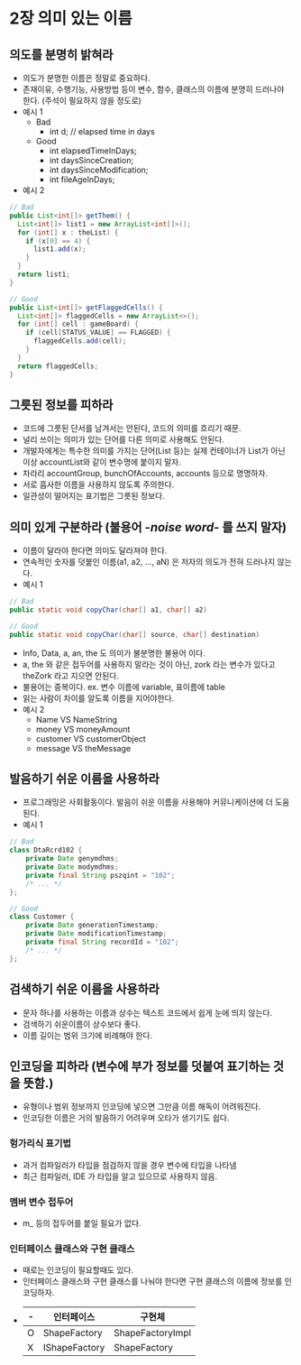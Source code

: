 # 2장 의미 있는 이름

## 의도를 분명히 밝혀라
- 의도가 분명한 이름은 정말로 중요하다.
- 존재이유, 수행기능, 사용방법 등이 변수, 함수, 클래스의 이름에 분명히 드러나야 한다. (주석이 필요하지 않을 정도로)
- 예시 1
  - Bad
    - int d; // elapsed time in days
  - Good
    - int elapsedTimeInDays;
    - int daysSinceCreation;
    - int daysSinceModification;
    - int fileAgeInDays;
- 예시 2
```java
// Bad
public List<int[]> getThem() {
  List<int[]> list1 = new ArrayList<int[]>();
  for (int[] x : theList) {
    if (x[0] == 4) {
      list1.add(x);
    }
  }
  return list1;
}

// Good
public List<int[]> getFlaggedCells() {
  List<int[]> flaggedCells = new ArrayList<>();
  for (int[] cell : gameBoard) {
    if (cell[STATUS_VALUE] == FLAGGED) {
      flaggedCells.add(cell);
    }
  }
  return flaggedCells;
}
```

## 그릇된 정보를 피하라
- 코드에 그릇된 단서를 남겨서는 안된다, 코드의 의미를 흐리기 때문.
- 널리 쓰이는 의미가 있는 단어를 다른 의미로 사용해도 안된다.
- 개발자에게는 특수한 의미를 가지는 단어(List 등)는 실제 컨테이너가 List가 아닌 이상 accountList와 같이 변수명에 붙이지 말자. 
- 차라리 accountGroup, bunchOfAccounts, accounts 등으로 명명하자.
- 서로 흡사한 이름을 사용하지 않도록 주의한다.
- 일관성이 떨어지는 표기법은 그릇된 정보다.

## 의미 있게 구분하라 (불용어 -_noise word_- 를 쓰지 말자)
- 이름이 달라야 한다면 의미도 달라져야 한다.
- 연속적인 숫자를 덧붙인 이름(a1, a2, ..., aN) 은 저자의 의도가 전혀 드러나지 않는다.
- 예시 1
```java
// Bad
public static void copyChar(char[] a1, char[] a2)

// Good
public static void copyChar(char[] source, char[] destination)
```
- Info, Data, a, an, the 도 의미가 불분명한 불용어 이다.
- a, the 와 같은 접두어를 사용하지 말라는 것이 아닌, zork 라는 변수가 있다고 theZork 라고 지으면 안된다.
- 불용어는 중복이다. ex. 변수 이름에 variable, 표이름에 table
- 읽는 사람이 차이를 알도록 이름을 지어야한다.
- 예시 2
  - Name VS NameString
  - money VS moneyAmount
  - customer VS customerObject
  - message VS theMessage

## 발음하기 쉬운 이름을 사용하라
- 프로그래밍은 사회활동이다. 발음이 쉬운 이름을 사용해야 커뮤니케이션에 더 도움된다.
- 예시 1
```java
// Bad
class DtaRcrd102 {
    private Date genymdhms;
    private Date modymdhms;
    private final String pszqint = "102";
    /* ... */
};

// Good
class Customer {
    private Date generationTimestamp;
    private Date modificationTimestamp;
    private final String recordId = "102";
    /* ... */
};
```

## 검색하기 쉬운 이름을 사용하라
- 문자 하나를 사용하는 이름과 상수는 텍스트 코드에서 쉽게 눈에 띄지 않는다.
- 검색하기 쉬운이름이 상수보다 좋다.
- 이름 길이는 범위 크기에 비례해야 한다.

## 인코딩을 피하라 (변수에 부가 정보를 덧붙여 표기하는 것을 뜻함.)
- 유형이나 범위 정보까지 인코딩에 넣으면 그만큼 이름 해독이 어려워진다.
- 인코딩한 이름은 거의 발음하기 어려우며 오타가 생기기도 쉽다.

### 헝가리식 표기법
- 과거 컴파일러가 타입을 점검하지 않을 경우 변수에 타입을 나타냄
- 최근 컴파일러, IDE 가 타입을 알고 있으므로 사용하지 않음.

### 멤버 변수 접두어
- m_ 등의 접두어를 붙일 필요가 없다.

### 인터페이스 클래스와 구현 클래스
- 때로는 인코딩이 필요할때도 있다.
- 인터페이스 클래스와 구현 클래스를 나눠야 한다면 구현 클래스의 이름에 정보를 인코딩하자.
- | - | 인터페이스 | 구현체 |
  | --- | --- | --- |
  | O | ShapeFactory | ShapeFactoryImpl |
  | X | IShapeFactory | ShapeFactory |